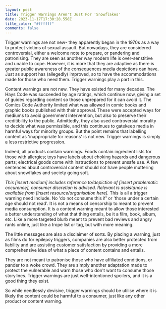 ```yaml
---
layout: post
title: Trigger Warnings Aren't Just For 'Snowflakes'
date: 2023-11-17T17:30:28.558Z
title_color: "#ffffff"
comments: false
---
```

T﻿rigger warnings are not new- they apparently began in the 1970s as a way to protect victims of sexual assault. But nowadays, they are considered controversial, either a welcome note to prepare, or pandering and patronising. They are seen as another way modern life is over-senstitive and unable to cope. However, it is more that they are adaptive as there is greater public awareness of the consequences media depictions can have. Just as support has (allegedly) improved, so to have the accommodations made for those who need them. Trigger warnings play a part in this.

C﻿ontent warnings are not new. They have existed for many decades. The Hays Code was succeeded by age ratings, which continue now, giving a set of guides regarding content so those unprepared for it can avoid it. The Comics Code Authority limited what was allowed in comic books and graphic books published with their approval. These were accepted ways for mediums to avoid government intervention, but also to preserve their creditibility to the public. Admittedly, they also used controversial morality to decide what was permissible, and this continues to gatekeep media in harmful ways for minority groups. But the point remains that labelling content as 'inappropriate for reasons' is not new. Trigger warnings is simply a less restrictive progression.

I﻿ndeed, all products contain warnings. Foods contain ingredient lists for those with allergies; toys have labels about choking hazards and dangerous parts; electrical goods come with instructions to prevent unsafe use. A few sentences about controversial content should not have people muttering about snowflakes and society going soft.

﻿*This \[insert medium] includes reference to/depiction of \[insert problematic occurence], consumer discretion is advised. Relevant is assistance is available from \[insert resource/organisation here].* This is all a trigger warning need include. No 'do not consume this if' or 'those under a certain age should not read'. It is not a means of censorship to meant to prevent media consumption. It is a content warning meant to allow those interested a better understanding of what that thing entails, be it a film, book, album, etc. Like a more targeted blurb meant to prevent bad reviews and angry rants online, just like a trope list or tag, but with more meaning.

T﻿he little messages are also a disclaimer of sorts. By placing a warning, just as films do for epilepsy triggers, companies are also better protected from liability and are assisting customer satisfaction by providing a more comprehensive idea of what a piece of content contains and entails.

T﻿hey are not meant to patronise those who have affiliated conditions, or pander to a woke crowd. They are simply another adaptation made to protect the vulnerable and warn those who don't want to consume those storylines. Trigger warnings are just well-intentioned spoilers, and it is a good thing they exist.

S﻿o while needlessly devisive, trigger warnings should be utilise where it is likely the content could be harmful to a consumer, just like any other product or content warning.